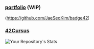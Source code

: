 ### [portfolio](https://antoinelemarchand.xyz) (WIP)
(https://github.com/JaeSeoKim/badge42)
### [42Cursus](https://github.com/AntoineLemarchand/42Cursus)
![Your Repository's Stats](https://github-readme-stats.vercel.app/api/top-langs/?username=AntoineLemarchand&theme=blue-green)
